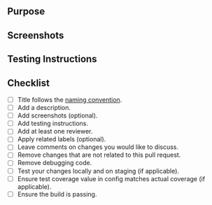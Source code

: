 ## Purpose

## Screenshots

## Testing Instructions

## Checklist

- [ ] Title follows the [naming convention](../README.md#pull-requests).
- [ ] Add a description.
- [ ] Add screenshots (optional).
- [ ] Add testing instructions.
- [ ] Add at least one reviewer.
- [ ] Apply related labels (optional).
- [ ] Leave comments on changes you would like to discuss.
- [ ] Remove changes that are not related to this pull request.
- [ ] Remove debugging code.
- [ ] Test your changes locally and on staging (if applicable).
- [ ] Ensure test coverage value in config matches actual coverage (if applicable).
- [ ] Ensure the build is passing.
